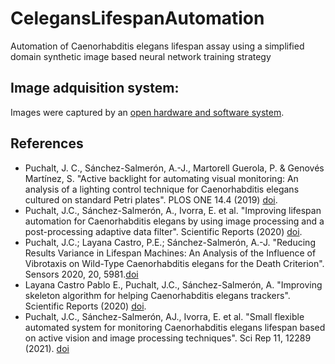 # CelegansLifespanAutomation
Automation of Caenorhabditis elegans lifespan assay using a simplified domain synthetic image based neural network training strategy


## Image adquisition system:
Images were captured by an [open hardware and software system](https://github.com/JCPuchalt/SiViS).

## References 
* Puchalt, J. C., Sánchez-Salmerón, A.-J., Martorell Guerola, P. & Genovés Martínez, S. "Active backlight for automating visual monitoring: An analysis of a lighting control technique for Caenorhabditis elegans cultured on standard Petri plates". PLOS ONE 14.4 (2019) [doi](https://journals.plos.org/plosone/article?id=10.1371/journal.pone.0215548).
* Puchalt, J.C., Sánchez-Salmerón, A., Ivorra, E. et al. "Improving lifespan automation for Caenorhabditis elegans by using image processing and a post-processing adaptive data filter". Scientific Reports (2020) [doi](https://www.nature.com/articles/s41598-020-65619-4).
* Puchalt, J.C.; Layana Castro, P.E.; Sánchez-Salmerón, A.-J. "Reducing Results Variance in Lifespan Machines: An Analysis of the Influence of Vibrotaxis on Wild-Type Caenorhabditis elegans for the Death Criterion". Sensors 2020, 20, 5981.[doi](https://doi.org/10.3390/s20215981)
* Layana Castro Pablo E., Puchalt, J.C., Sánchez-Salmerón, A. "Improving skeleton algorithm for helping Caenorhabditis elegans trackers". Scientific Reports (2020) [doi](https://www.nature.com/articles/s41598-020-79430-8).
* Puchalt, J.C., Sánchez-Salmerón, AJ., Ivorra, E. et al. "Small flexible automated system for monitoring Caenorhabditis elegans lifespan based on active vision and image processing techniques". Sci Rep 11, 12289 (2021). [doi](https://doi.org/10.1038/s41598-021-91898-6)
